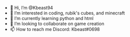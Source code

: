 - 👋 Hi, I’m @Kbeast94
- 👀 I’m interested in coding, rubik's cubes, and minecraft
- 🌱 I’m currently learning python and html
- 💞️ I’m looking to collaborate on game creation
- 📫 How to reach me Discord: Kbeast#0698

<!---
Kbeast94/Kbeast94 is a ✨ special ✨ repository because its `README.md` (this file) appears on your GitHub profile.
You can click the Preview link to take a look at your changes.
--->
